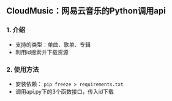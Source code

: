 ## CloudMusic：网易云音乐的Python调用api
### 1. 介绍
- 支持的类型：单曲、歌单、专辑
- 利用id搜索并下载资源

### 2. 使用方法
- 安装依赖：
`pip freeze > requirements.txt`
- 调用api.py下的3个函数接口，传入id下载


